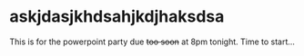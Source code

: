 # askjdasjkhdsahjkdjhaksdsa

This is for the powerpoint party due ~~too soon~~ at 8pm tonight. Time to start...
